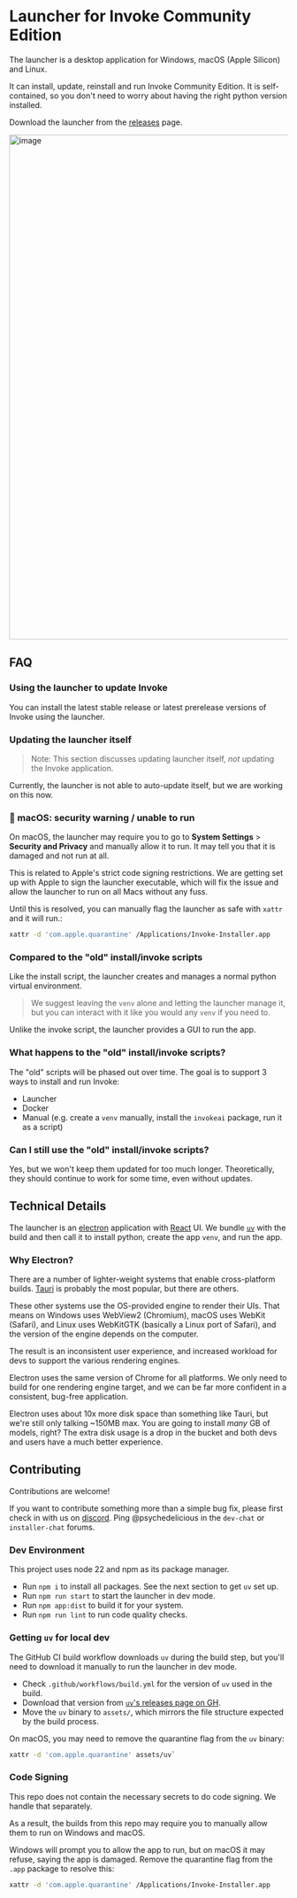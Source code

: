 # Launcher for Invoke Community Edition

The launcher is a desktop application for Windows, macOS (Apple Silicon) and Linux.

It can install, update, reinstall and run Invoke Community Edition. It is self-contained, so you don't need to worry about having the right python version installed.

Download the launcher from the [releases](https://github.com/invoke-ai/launcher/releases) page.

<img width="912" alt="image" src="https://github.com/user-attachments/assets/cd676db3-b8e6-4dcc-b7a9-e442ed98a616" />

## FAQ

### Using the launcher to update Invoke

You can install the latest stable release or latest prerelease versions of Invoke using the launcher.

### Updating the launcher itself

> Note: This section discusses updating launcher itself, _not_ updating the Invoke application.

Currently, the launcher is not able to auto-update itself, but we are working on this now.

### 🚨 macOS: security warning / unable to run

On macOS, the launcher may require you to go to **System Settings** > **Security and Privacy** and manually allow it to run. It may tell you that it is damaged and not run at all.

This is related to Apple's strict code signing restrictions. We are getting set up with Apple to sign the launcher executable, which will fix the issue and allow the launcher to run on all Macs without any fuss.

Until this is resolved, you can manually flag the launcher as safe with `xattr` and it will run.:

```zsh
xattr -d 'com.apple.quarantine' /Applications/Invoke-Installer.app
```

### Compared to the "old" install/invoke scripts

Like the install script, the launcher creates and manages a normal python virtual environment.

> We suggest leaving the `venv` alone and letting the launcher manage it, but you can interact with it like you would any `venv` if you need to.

Unlike the invoke script, the launcher provides a GUI to run the app.

### What happens to the "old" install/invoke scripts?

The "old" scripts will be phased out over time. The goal is to support 3 ways to install and run Invoke:

- Launcher
- Docker
- Manual (e.g. create a `venv` manually, install the `invokeai` package, run it as a script)

### Can I still use the "old" install/invoke scripts?

Yes, but we won't keep them updated for too much longer. Theoretically, they should continue to work for some time, even without updates.

## Technical Details

The launcher is an [electron](https://github.com/electron/electron) application with [React](https://github.com/facebook/react) UI. We bundle [`uv`](https://github.com/astral-sh/uv) with the build and then call it to install python, create the app `venv`, and run the app.

### Why Electron?

There are a number of lighter-weight systems that enable cross-platform builds. [Tauri](https://tauri.app/) is probably the most popular, but there are others.

These other systems use the OS-provided engine to render their UIs. That means on Windows uses WebView2 (Chromium), macOS uses WebKit (Safari), and Linux uses WebKitGTK (basically a Linux port of Safari), and the version of the engine depends on the computer.

The result is an inconsistent user experience, and increased workload for devs to support the various rendering engines.

Electron uses the same version of Chrome for all platforms. We only need to build for one rendering engine target, and we can be far more confident in a consistent, bug-free application.

Electron uses about 10x more disk space than something like Tauri, but we're still only talking ~150MB max. You are going to install _many_ GB of models, right? The extra disk usage is a drop in the bucket and both devs and users have a much better experience.

## Contributing

Contributions are welcome!

If you want to contribute something more than a simple bug fix, please first check in with us on [discord](https://discord.gg/ZmtBAhwWhy). Ping @psychedelicious in the `dev-chat` or `installer-chat` forums.

### Dev Environment

This project uses node 22 and npm as its package manager.

- Run `npm i` to install all packages. See the next section to get `uv` set up.
- Run `npm run start` to start the launcher in dev mode.
- Run `npm app:dist` to build it for your system.
- Run `npm run lint` to run code quality checks.

### Getting `uv` for local dev

The GitHub CI build workflow downloads `uv` during the build step, but you'll need to download it manually to run the launcher in dev mode.

- Check `.github/workflows/build.yml` for the version of `uv` used in the build.
- Download that version from [`uv`'s releases page on GH](https://github.com/astral-sh/uv/releases).
- Move the `uv` binary to `assets/`, which mirrors the file structure expected by the build process.

On macOS, you may need to remove the quarantine flag from the `uv` binary:

```sh
xattr -d 'com.apple.quarantine' assets/uv`
```

### Code Signing

This repo does not contain the necessary secrets to do code signing. We handle that separately.

As a result, the builds from this repo may require you to manually allow them to run on Windows and macOS.

Windows will prompt you to allow the app to run, but on macOS it may refuse, saying the app is damaged. Remove the quarantine flag from the `.app` package to resolve this:

```zsh
xattr -d 'com.apple.quarantine' /Applications/Invoke-Installer.app
```
